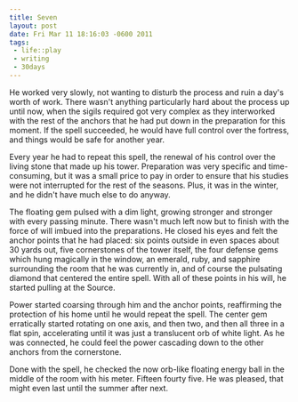 ```yaml
--- 
title: Seven
layout: post
date: Fri Mar 11 18:16:03 -0600 2011
tags:
 - life::play
 - writing
 - 30days
---
```

He worked very slowly, not wanting to disturb the process and ruin a
day's worth of work.  There wasn't anything particularly hard about
the process up until now, when the sigils required got very complex
as they interworked with the rest of the anchors that he had put
down in the preparation for this moment.  If the spell succeeded, he
would have full control over the fortress, and things would be safe
for another year.

Every year he had to repeat this spell, the renewal of his control
over the living stone that made up his tower.  Preparation was very
specific and time-consuming, but it was a small price to pay in order
to ensure that his studies were not interrupted for the rest of the
seasons.  Plus, it was in the winter, and he didn't have much else to
do anyway.

The floating gem pulsed with a dim light, growing stronger and
stronger with every passing minute.  There wasn't much left now but to
finish with the force of will imbued into the preparations.  He closed
his eyes and felt the anchor points that he had placed:  six points
outside in even spaces about 30 yards out, five cornerstones of the
tower itself, the four defense gems which hung magically in the
window, an emerald, ruby, and sapphire surrounding the room that he
was currently in, and of course the pulsating diamond that centered
the entire spell.  With all of these points in his will, he started
pulling at the Source.

Power started coarsing through him and the anchor points, reaffirming
the protection of his home until he would repeat the spell.  The
center gem erratically started rotating on one axis, and then two, and
then all three in a flat spin, accelerating until it was just a
translucent orb of white light.  As he was connected, he could feel
the power cascading down to the other anchors from the cornerstone.

Done with the spell, he checked the now orb-like floating energy ball
in the middle of the room with his meter.  Fifteen fourty five.  He
was pleased, that might even last until the summer after next.


